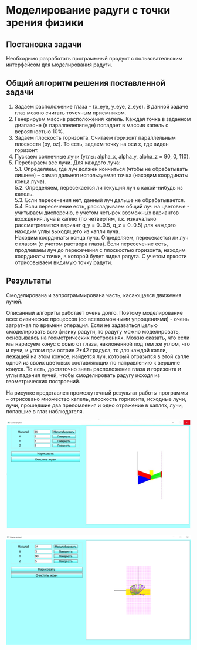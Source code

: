 # Моделирование радуги с точки зрения физики

## Постановка задачи

Необходимо разработать программный продукт с пользовательским интерфейсом для моделирования радуги.  

## Общий алгоритм решения поставленной задачи

1. Задаем расположение глаза – (x_eye, y_eye, z_eye). В данной задаче глаз можно считать точечным приемником.  
2. Генерируем массив расположения капель. Каждая точка в заданном диапазоне (в параллелепипеде) попадает в массив капель с вероятностью 10%.  
3. Задаем плоскость горизонта. Считаем горизонт параллельным плоскости (oy, oz). То есть, задаем точку на оси x, где виден горизонт.  
4. Пускаем солнечные лучи (углы: alpha_x, alpha_y, alpha_z = 90, 0, 110).  
5. Перебираем все лучи. Для каждого луча:  
	5.1. Определяем, где луч должен кончиться (чтобы не обрабатывать лишнее) – самая дальняя используемая точка (находим координаты конца луча).  
	5.2. Определяем, пересекается ли текущий луч с какой-нибудь из капель.  
	5.3. Если пересечения нет, данный луч дальше не обрабатывается.  
	5.4. Если пересечение есть, раскладываем общий луч на цветовые - учитываем дисперсию, с учетом четырех возможных вариантов вхождения луча в каплю (по четвертям, т.к. изначально рассматривается вариант q_y = 0..0.5, q_z = 0..0.5) для каждого находим углы выходящего из капли луча.  
Находим координаты конца луча. Определяем, пересекается ли луч с глазом (с учетом раствора глаза). Если пересечение есть, продлеваем луч до пересечения с плоскостью горизонта, находим координаты точки, в которой будет видна радуга. С учетом яркости отрисовываем видимую точку радуги.

## Результаты

Смоделирована и запрограммирована часть, касающаяся движения лучей.  

Описанный алгоритм работает очень долго. Поэтому моделирование всех физических процессов (со всевозможными упрощениями) - очень затратная по времени операция. Если не задаваться целью смоделировать всю физику радуги, то радугу можно моделировать, основываясь на геометрических построениях. Можно сказать, что если мы нарисуем конус с осью от глаза, наклоненной под тем же углом, что и лучи, и углом при острие 2*42 градуса, то для каждой капли, лежащей на этом конусе, найдется луч, который отразится в этой капле одной из своих цветовых составляющих по направлению к вершине конуса. То есть, достаточно знать расположение глаза и горизонта и углы падения лучей, чтобы смоделировать радугу исходя из геометрических построений.

На рисунке представлен промежуточный результат работы программы – отрисовано множество капель, плоскость горизонта, исходные лучи, лучи, прошедшие два преломления и одно отражение в каплях, лучи, попавшие в глаз наблюдателя.  

![img1](img1.png)


![img2](img2.png)
